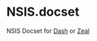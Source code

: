 NSIS.docset
===========

NSIS Docset for [Dash](http://kapeli.com/dash) or [Zeal](http://zealdocs.org/)